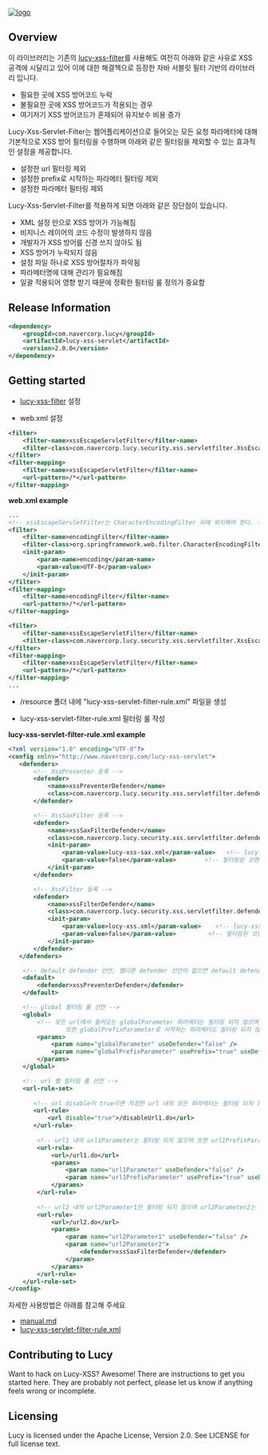 [![logo](https://raw.githubusercontent.com/naver/lucy-xss-filter/master/docs/images/logo/LUCYXSS_792x269px_white.jpg)](https://github.com/naver/lucy-xss-filter)

## Overview
이 라이브러리는 기존의 [lucy-xss-filter](https://github.com/naver/lucy-xss-filter)를 사용해도 여전히 아래와 같은 사유로 XSS 공격에 시달리고 있어 이에 대한 해결책으로 등장한 자바 서블릿 필터 기반의 라이브러리 입니다. 

- 필요한 곳에 XSS 방어코드 누락
- 불필요한 곳에 XSS 방어코드가 적용되는 경우
- 여기저기 XSS 방어코드가 혼재되어 유지보수 비용 증가

Lucy-Xss-Servlet-Filter는 웹어플리케이션으로 들어오는 모든 요청 파라메터에 대해 기본적으로 XSS 방어 필터링을 수행하며 아래와 같은 필터링을 제외할 수 있는 효과적인 설정을 제공합니다.

- 설정한 url 필터링 제외
- 설정한 prefix로 시작하는 파라메터 필터링 제외
- 설정한 파라메터 필터링 제외
 
Lucy-Xss-Servlet-Filter를 적용하게 되면 아래와 같은 장단점이 있습니다. 

- XML 설정 만으로 XSS 방어가 가능해짐
- 비지니스 레이어의 코드 수정이 발생하지 않음
- 개발자가 XSS 방어를 신경 쓰지 않아도 됨
- XSS 방어가 누락되지 않음
- 설정 파일 하나로 XSS 방어절차가 파악됨
- 파라메터명에 대해 관리가 필요해짐
- 일괄 적용되어 영향 받기 때문에 정확한 필터링 룰 정의가 중요함

## Release Information

```XML
<dependency>
	<groupId>com.navercorp.lucy</groupId>
	<artifactId>lucy-xss-servlet</artifactId>
	<version>2.0.0</version>
</dependency>
```

## Getting started

- [lucy-xss-filter](https://github.com/naver/lucy-xss-filter) 설정

- web.xml 설정

```XML
<filter>
	<filter-name>xssEscapeServletFilter</filter-name>
	<filter-class>com.navercorp.lucy.security.xss.servletfilter.XssEscapeServletFilter</filter-class>
</filter>
<filter-mapping>
    <filter-name>xssEscapeServletFilter</filter-name>
    <url-pattern>/*</url-pattern>
</filter-mapping>
```

**web.xml example**

```XML
...
<!-- xssEscapeServletFilter는 CharacterEncodingFilter 뒤에 위치해야 한다. -->
<filter>
	<filter-name>encodingFilter</filter-name>
	<filter-class>org.springframework.web.filter.CharacterEncodingFilter</filter-class>
	<init-param>
		<param-name>encoding</param-name>
		<param-value>UTF-8</param-value>
	</init-param>
</filter>
<filter-mapping>
	<filter-name>encodingFilter</filter-name>
	<url-pattern>/*</url-pattern>
</filter-mapping>

<filter>
	<filter-name>xssEscapeServletFilter</filter-name>
	<filter-class>com.navercorp.lucy.security.xss.servletfilter.XssEscapeServletFilter</filter-class>
</filter>
<filter-mapping>
    <filter-name>xssEscapeServletFilter</filter-name>
    <url-pattern>/*</url-pattern>
</filter-mapping>
...
```

- /resource 폴더 내에 "lucy-xss-servlet-filter-rule.xml" 파일을 생성

- lucy-xss-servlet-filter-rule.xml 필터링 룰 작성  

**lucy-xss-servlet-filter-rule.xml example**

```XML
<?xml version="1.0" encoding="UTF-8"?>
<config xmlns="http://www.navercorp.com/lucy-xss-servlet">
   <defenders>
       <!-- XssPreventer 등록 -->
       <defender>
           <name>xssPreventerDefender</name>
           <class>com.navercorp.lucy.security.xss.servletfilter.defender.XssPreventerDefender</class>
       </defender>

       <!-- XssSaxFilter 등록 -->
       <defender>
           <name>xssSaxFilterDefender</name>
           <class>com.navercorp.lucy.security.xss.servletfilter.defender.XssSaxFilterDefender</class>
           <init-param>
               <param-value>lucy-xss-sax.xml</param-value>   <!-- lucy-xss-filter의 sax용 설정파일 -->
               <param-value>false</param-value>        <!-- 필터링된 코멘트를 남길지 여부, 성능 효율상 false 추천 -->
           </init-param>
       </defender>

       <!-- XssFilter 등록 -->
       <defender>
           <name>xssFilterDefender</name>
           <class>com.navercorp.lucy.security.xss.servletfilter.defender.XssFilterDefender</class>
           <init-param>
               <param-value>lucy-xss.xml</param-value>    <!-- lucy-xss-filter의 dom용 설정파일 -->
               <param-value>false</param-value>         <!-- 필터링된 코멘트를 남길지 여부, 성능 효율상 false 추천 -->
           </init-param>
       </defender>
   </defenders>

    <!-- default defender 선언, 별다른 defender 선언이 없으면 default defender를 사용해 필터링 한다. -->
    <default>
        <defender>xssPreventerDefender</defender>
    </default>

    <!-- global 필터링 룰 선언 -->
    <global>
        <!-- 모든 url에서 들어오는 globalParameter 파라메터는 필터링 되지 않으며 
                또한 globalPrefixParameter로 시작하는 파라메터도 필터링 되지 않는다. -->
        <params>
            <param name="globalParameter" useDefender="false" />
            <param name="globalPrefixParameter" usePrefix="true" useDefender="false" />
        </params>
    </global>

    <!-- url 별 필터링 룰 선언 -->
    <url-rule-set>
       
       <!-- url disable이 true이면 지정한 url 내의 모든 파라메터는 필터링 되지 않는다. -->
       <url-rule>
           <url disable="true">/disableUrl1.do</url>
       </url-rule>
       
        <!-- url1 내의 url1Parameter는 필터링 되지 않으며 또한 url1PrefixParameter로 시작하는 파라메터도 필터링 되지 않는다. -->
        <url-rule>
            <url>/url1.do</url>
            <params>
                <param name="url1Parameter" useDefender="false" />
                <param name="url1PrefixParameter" usePrefix="true" useDefender="false" />
            </params>
        </url-rule>
        
        <!-- url2 내의 url2Parameter1만 필터링 되지 않으며 url2Parameter2는 xssSaxFilterDefender를 사용해 필터링 한다.  -->
        <url-rule>
            <url>/url2.do</url>
            <params>
                <param name="url2Parameter1" useDefender="false" />
                <param name="url2Parameter2">
                    <defender>xssSaxFilterDefender</defender>
                </param>
            </params>
        </url-rule>
    </url-rule-set>
</config>
```

자세한 사용방법은 아래를 참고해 주세요
- [manual.md](https://github.com/naver/lucy-xss-servlet-filter/blob/master/doc/manual.md)
- [lucy-xss-servlet-filter-rule.xml](https://github.com/naver/lucy-xss-servlet-filter/blob/master/src/test/resources/lucy-xss-servlet-filter-rule.xml)

## Contributing to Lucy
Want to hack on Lucy-XSS? Awesome! There are instructions to get you started here.
They are probably not perfect, please let us know if anything feels wrong or incomplete.

## Licensing
Lucy is licensed under the Apache License, Version 2.0. See LICENSE for full license text.
